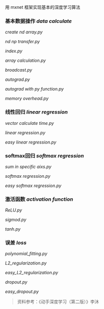 用 mxnet 框架实现基本的深度学习算法

### 基本数据操作 _data calculate_
_create nd array.py_

_nd np transfer.py_

_index.py_

_array calculation.py_

_broadcast.py_

_autograd.py_

_autograd with py function.py_

_memory overhead.py_

### 线性回归 _linear regression_
_vector calculate time.py_

_linear regression.py_

_easy linear regression.py_

### softmax回归 _softmax regression_
_sum in specific aixs.py_

_softmax regression.py_

_easy softmax regression.py_

### 激活函数 _activation function_
_ReLU.py_

_sigmod.py_

_tanh.py_

### 误差 _loss_
_polynomial_fitting.py_

_L2_regularization.py_

_easy_L2_regularization.py_

_dropout.py_

_easy_dropout.py_


> 资料参考：《动手深度学习（第二版）》李沐